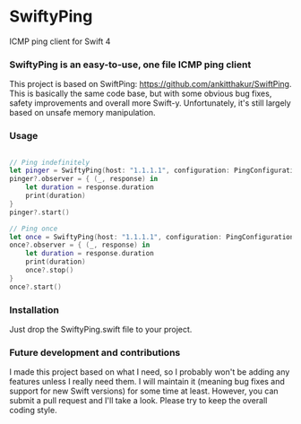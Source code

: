 # SwiftyPing
ICMP ping client for Swift 4

### SwiftyPing is an easy-to-use, one file ICMP ping client
This project is based on SwiftPing: https://github.com/ankitthakur/SwiftPing. This is basically the same code base, but with some obvious bug fixes, safety improvements and overall more Swift-y. Unfortunately, it's still largely based on unsafe memory manipulation.

### Usage
```swift

// Ping indefinitely
let pinger = SwiftyPing(host: "1.1.1.1", configuration: PingConfiguration(interval: 0.5, with: 5), queue: DispatchQueue.global())
pinger?.observer = { (_, response) in
    let duration = response.duration
    print(duration)
}
pinger?.start()

// Ping once
let once = SwiftyPing(host: "1.1.1.1", configuration: PingConfiguration(interval: 0.5, with: 5), queue: DispatchQueue.global())
once?.observer = { (_, response) in
    let duration = response.duration
    print(duration)
    once?.stop()
}
once?.start()

```
### Installation
Just drop the SwiftyPing.swift file to your project.

### Future development and contributions
I made this project based on what I need, so I probably won't be adding any features unless I really need them. I will maintain it (meaning bug fixes and support for new Swift versions) for some time at least. However, you can submit a pull request and I'll take a look. Please try to keep the overall coding style.
